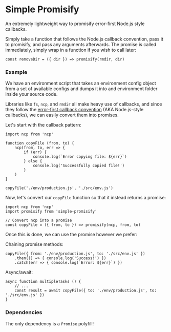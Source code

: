 # Simple Promisify

An extremely lightweight way to promisify error-first Node.js style callbacks.

Simply take a function that follows the Node.js callback convention, pass it to promisify, and pass any arguments afterwards. The promise is called immediately, simply wrap in a function if you wish to call later:

```
const removeDir = ({ dir }) => promisify(rmdir, dir)
```

### Example
We have an environment script that takes an environment config object from a set of available configs and dumps it into and environment folder inside your source code.

Libraries like `fs`, `ncp`, and `rmdir` all make heavy use of callbacks, and since they follow the [error-first callback convention](https://nodejs.org/api/errors.html#errors_node_js_style_callbacks) (AKA Node.js-style callbacks), we can easily convert them into promises.

Let's start with the callback pattern:

```
import ncp from 'ncp'

function copyFile (from, to) {
    ncp(from, to, err => {
        if (err) {
            console.log(`Error copying file: ${err}`)
        } else {
            console.log('Successfully copied file!')
        }
    )
}

copyFile('./env/production.js', './src/env.js')
```

Now, let's convert our `copyFile` function so that it instead returns a promise:

```
import ncp from 'ncp'
import promisify from 'simple-promisify'

// Convert ncp into a promise
const copyFile = ({ from, to }) => promisify(ncp, from, to)
```

Once this is done, we can use the promise however we prefer:

Chaining promise methods:
```
copyFile({ from: './env/production.js', to: './src/env.js' })
    .then(() => { console.log('Success!') })
    .catch(err => { console.log(`Error: ${err}`) })
```

Async/await:
```
async function multipleTasks () {
    // ...
    const result = await copyFile({ to: './env/production.js', to: './src/env.js' })
}
```

### Dependencies

The only dependency is a `Promise` polyfill!
